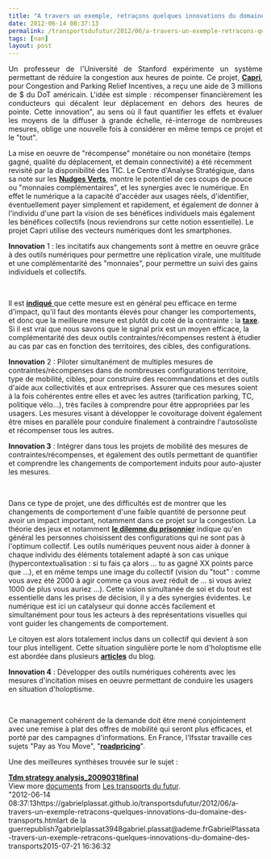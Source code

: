 ```yaml
---
title: "A travers un exemple, retraçons quelques innovations du domaine des transports"
date: 2012-06-14 08:37:13
permalink: /transportsdufutur/2012/06/a-travers-un-exemple-retracons-quelques-innovations-du-domaine-des-transports.html
tags: [nan]
layout: post
---
```


<p style="text-align: justify">Un professeur de l'Université de Stanford expérimente un système permettant de réduire la congestion aux heures de pointe. Ce projet, <a href="https://stanfordcapri.org/" target="_blank"><strong>Capri</strong></a>, pour Congestion and Parking Relief Incentives, a reçu une aide de 3 millions de $ du DoT américain. L'idée est simple : récompenser financièrement les conducteurs qui décalent leur déplacement en dehors des heures de pointe. Cette innovation", au sens où il faut quantifier les effets et évaluer les moyens de la diffuser à grande échelle, ré-interroge de nombreuses mesures, oblige une nouvelle fois à considérer en même temps ce projet et le "tout".  </p>  <!--more-->   <p style=""text-align: justify"">La mise en oeuvre de "récompense" monétaire ou non monétaire (temps gagné, qualité du déplacement, et demain connectivité) a été récemment revisité par la disponibilité des TIC. Le Centre d'Analyse Stratégique, dans sa note sur les <a href=""http://www.strategie.gouv.fr/content/note-d%E2%80%99analyse-216-nudges-verts-de-nouvelles-incitations-pour-des-comportements-ecologiques-"" target=""_blank""><strong>Nudges Verts</strong></a>, montre le potentiel de ces coups de pouce ou "monnaies complémentaires", et les synergies avec le numérique. En effet le numérique a la capacité d'accéder aux usages réels, d'identifier, éventuellement payer simplement et rapidement, et également de donner à l'individu d'une part la vision de ses bénéfices individuels mais également les bénéfices collectifs (nous reviendrons sur cette notion essentielle). Le projet Capri utilise des vecteurs numériques dont les smartphones.</p> <p style=""text-align: justify""><strong>Innovation</strong> 1 : les incitatifs aux changements sont à mettre en oeuvre grâce à des outils numériques pour permettre une réplication virale, une multitude et une complémentarité des "monnaies", pour permettre un suivi des gains individuels et collectifs.</p> <p style=""text-align: justify""> </p> <p style=""text-align: justify"">Il est <a href=""http://mobile.nytimes.com/2012/06/12/science/experimental-campaigns-pay-drivers-to-avoid-rush-hour-traffic.xml"" target=""_blank""><strong>indiqué</strong> </a>que cette mesure est en général peu efficace en terme d'impact, qu'il faut des montants élevés pour changer les comportements, et donc que la meilleure mesure est plutôt du coté de la contrainte : la <a href="https://gabrielplassat.github.io/transportsdufutur/2010/05/vous-commencez-a-travailler-a-8h30-cela-vous-coutera-plus-cher.html"" target=""_blank""><strong>taxe</strong></a>. Si il est vrai que nous savons que le signal prix est un moyen efficace, la complémentarité des deux outils contraintes/récompenses restent à étudier au cas par cas en fonction des territoires, des cibles, des configurations.</p> <p style=""text-align: justify""><strong>Innovation</strong> 2 : Piloter simultanément de multiples mesures de contraintes/récompenses dans de nombreuses configurations territoire, type de mobilité, cibles, pour construire des recommandations et des outils d'aide aux collectivités et aux entreprises. Assurer que ces mesures soient à la fois cohérentes entre elles et avec les autres (tarification parking, TC, politique vélo...), très faciles à comprendre pour être appropriées par les usagers. Les mesures visant à développer le covoiturage doivent également être mises en parallèle pour conduire finalement à contraindre l'autosoliste et récompenser tous les autres.</p> <p style=""text-align: justify""><strong>Innovation 3</strong> : Intégrer dans tous les projets de mobilité des mesures de  contraintes/récompenses, et également des outils permettant de  quantifier et comprendre les changements de comportement induits pour  auto-ajuster les mesures.</p> <p style=""text-align: justify""> </p> <p style=""text-align: justify"">Dans ce type de projet, une des difficultés est de montrer que les changements de comportement d'une faible quantité de personne peut avoir un impact important, notamment dans ce projet sur la congestion. La théorie des jeux et notamment <a href="https://gabrielplassat.github.io/transportsdufutur/2010/09/theorie-des-jeux-et-confiance-appliquees-aux-transports.html"" target=""_blank""><strong>le dilemne du prisonnier</strong></a> indique qu'en général les personnes choisissent des configurations qui ne sont pas à l'optimum collectif. Les outils numériques peuvent nous aider à donner à chaque individu des éléments totalement adapté à son cas unique (hypercontextualisation : si tu fais ça alors ... tu as gagné XX points parce que ...), et en même temps une image du collectif (vision du "tout" : comme vous avez été 2000 à agir comme ça vous avez réduit de ... si vous aviez 1000 de plus vous auriez ...). Cette vision simultanée de soi et du tout est essentielle dans les prises de décision, il y a des synergies évidentes. Le numérique est ici un catalyseur qui donne accès facilement et simultanément pour tous les acteurs à des représentations visuelles qui vont guider les changements de comportement.</p> <p style=""text-align: justify"">Le citoyen est alors totalement inclus dans un collectif qui devient à son tour plus intelligent. Cette situation singulière porte le nom d'holoptisme elle est abordée dans plusieurs <a href="https://gabrielplassat.github.io/transportsdufutur/?s=holoptisme"" target=""_blank""><strong>articles</strong></a> du blog.</p> <p style=""text-align: justify""><strong>Innovation 4</strong> : Développer des outils numériques cohérents avec les mesures d'incitation mises en oeuvre permettant de conduire les usagers en situation d'holoptisme.</p> <p style=""text-align: justify""> </p> <p style=""text-align: justify"">Ce management cohérent de la demande doit être mené conjointement avec une remise à plat des offres de mobilité qui seront plus efficaces, et porté par des campagnes d'informations. En France, l'Ifsstar travaille ces sujets "Pay as You Move", "<a href="https://gabrielplassat.github.io/transportsdufutur/2009/12/la-hollande-franchit-une-etape-majeure-en-matiere-de-mobilite-individuelle.html"" target=""_blank""><strong>roadpricing</strong></a>".</p> <p style=""text-align: justify"">Une des meilleures synthèses trouvée sur le sujet :</p> <div id=""__ss_13319705"" style=""width: 477px""><strong style=""margin: 12px 0 4px""><a href=""http://www.slideshare.net/transportsdufutur/tdm-strategy-analysis20090318final"" title=""Tdm strategy analysis_20090318final"">Tdm strategy analysis_20090318final</a></strong>         <div style=""padding: 5px 0 12px"">View more <a href=""http://www.slideshare.net/"">documents</a> from <a href=""http://www.slideshare.net/transportsdufutur"">Les transports du futur</a>.</div> </div>"2012-06-14 08:37:13https://gabrielplassat.github.io/transportsdufutur/2012/06/a-travers-un-exemple-retracons-quelques-innovations-du-domaine-des-transports.htmlart de la guerrepublish7gabrielplassat3948gabriel.plassat@ademe.frGabrielPlassata-travers-un-exemple-retracons-quelques-innovations-du-domaine-des-transports2015-07-21 16:36:32
